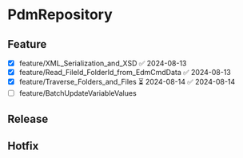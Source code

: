 # PdmRepository


## Feature

- [x] feature/XML_Serialization_and_XSD ✅ 2024-08-13
- [x] feature/Read_FileId_FolderId_from_EdmCmdData ✅ 2024-08-13
- [x] feature/Traverse_Folders_and_Files ⏳ 2024-08-14 ✅ 2024-08-14
- [ ] feature/BatchUpdateVariableValues
## Release


## Hotfix